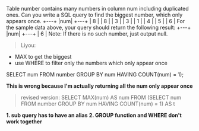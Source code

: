 Table number contains many numbers in column num including duplicated ones.
Can you write a SQL query to find the biggest number, which only appears once.
+---+
|num|
+---+
| 8 |
| 8 |
| 3 |
| 3 |
| 1 |
| 4 |
| 5 |
| 6 | 
For the sample data above, your query should return the following result:
+---+
|num|
+---+
| 6 |
Note:
If there is no such number, just output null.


> Liyou:
- MAX to get the biggest
- use WHERE to filter only the numbers which only appear once

SELECT num
FROM number
GROUP BY num
HAVING COUNT(num) = 1);

**This is wrong because I'm actually returning all the num only appear once**

> revised version:
SELECT MAX(num) AS num
FROM (SELECT num
FROM number
GROUP BY num
HAVING COUNT(num) = 1) AS t

**1. sub query has to have an alias**
**2. GROUP function and WHERE don't work together**
